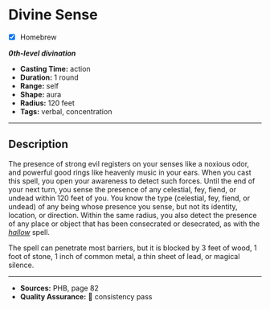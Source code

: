 # Divine Sense
- [x] Homebrew

***0th-level divination***
- **Casting Time:** action
- **Duration:** 1 round
- **Range:** self
- **Shape:** aura
- **Radius:** 120 feet
- **Tags:** verbal, concentration

---

## Description
The presence of strong evil registers on your senses like a noxious odor, and powerful good rings like heavenly music in your ears.
When you cast this spell, you open your awareness to detect such forces.
Until the end of your next turn, you sense the presence of any celestial, fey, fiend, or undead within 120 feet of you.
You know the type (celestial, fey, fiend, or undead) of any being whose presence you sense, but not its identity, location, or direction.
Within the same radius, you also detect the presence of any place or object that has been consecrated or desecrated, as with the [*hallow*][hallow] spell.

The spell can penetrate most barriers, but it is blocked by 3 feet of wood, 1 foot of stone, 1 inch of common metal, a thin sheet of lead, or magical silence.

---

- **Sources:** PHB, page 82
- **Quality Assurance:** :star2: consistency pass

[hallow]: ../level-5/hallow.md
